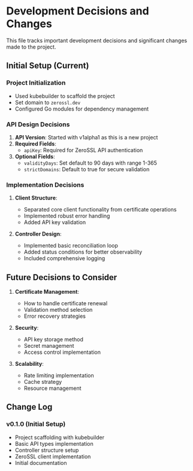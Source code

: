 # Development Decisions and Changes

This file tracks important development decisions and significant changes made to the project.

## Initial Setup (Current)

### Project Initialization
- Used kubebuilder to scaffold the project
- Set domain to `zerossl.dev`
- Configured Go modules for dependency management

### API Design Decisions
1. **API Version**: Started with v1alpha1 as this is a new project
2. **Required Fields**:
   - `apiKey`: Required for ZeroSSL API authentication
3. **Optional Fields**:
   - `validityDays`: Set default to 90 days with range 1-365
   - `strictDomains`: Default to true for secure validation

### Implementation Decisions
1. **Client Structure**:
   - Separated core client functionality from certificate operations
   - Implemented robust error handling
   - Added API key validation

2. **Controller Design**:
   - Implemented basic reconciliation loop
   - Added status conditions for better observability
   - Included comprehensive logging

## Future Decisions to Consider

1. **Certificate Management**:
   - How to handle certificate renewal
   - Validation method selection
   - Error recovery strategies

2. **Security**:
   - API key storage method
   - Secret management
   - Access control implementation

3. **Scalability**:
   - Rate limiting implementation
   - Cache strategy
   - Resource management

## Change Log

### v0.1.0 (Initial Setup)
- Project scaffolding with kubebuilder
- Basic API types implementation
- Controller structure setup
- ZeroSSL client implementation
- Initial documentation 